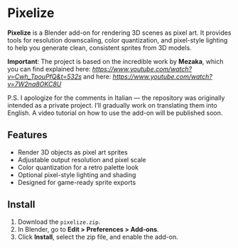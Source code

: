 # Pixelize

**Pixelize** is a Blender add-on for rendering 3D scenes as pixel art. It provides tools for resolution downscaling, color quantization, and pixel-style lighting to help you generate clean, consistent sprites from 3D models.

**Important**: The project is based on the incredible work by **Mezaka**, which you can find explained here: *https://www.youtube.com/watch?v=Cwh_TpouPfQ&t=532s* and here: *https://www.youtube.com/watch?v=7W2na8OKC8U*

P.S. I apologize for the comments in Italian — the repository was originally intended as a private project. I’ll gradually work on translating them into English.
A video tutorial on how to use the add-on will be published soon.

## Features

- Render 3D objects as pixel art sprites
- Adjustable output resolution and pixel scale
- Color quantization for a retro palette look
- Optional pixel-style lighting and shading
- Designed for game-ready sprite exports

## Install
1. Download the `pixelize.zip`.
2. In Blender, go to **Edit > Preferences > Add-ons**.
3. Click **Install**, select the zip file, and enable the add-on.


